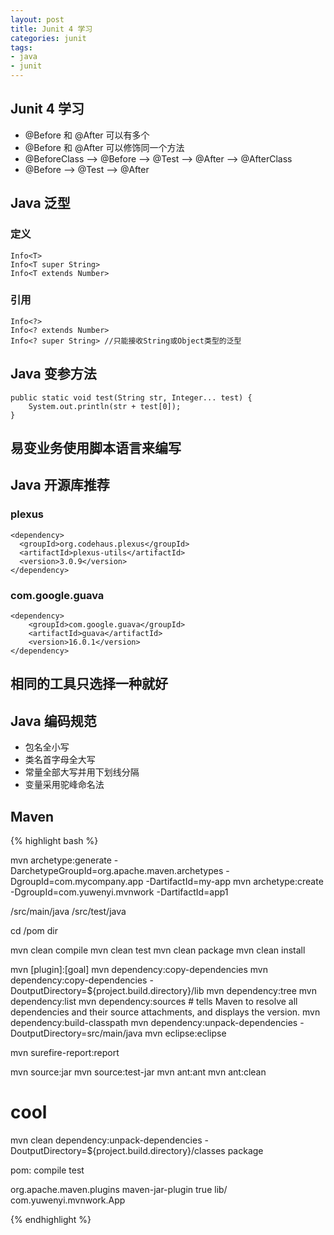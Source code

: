 ```yaml
---
layout: post
title: Junit 4 学习
categories: junit
tags: 
- java
- junit
---
```


## Junit 4 学习
- @Before 和 @After 可以有多个
- @Before 和 @After 可以修饰同一个方法
- @BeforeClass –> @Before –> @Test –> @After –> @AfterClass
- @Before –> @Test –> @After

## Java 泛型
### 定义
    Info<T>
    Info<T super String>
    Info<T extends Number>

### 引用
    Info<?>
    Info<? extends Number>
    Info<? super String> //只能接收String或Object类型的泛型

## Java 变参方法

    public static void test(String str, Integer... test) {  
        System.out.println(str + test[0]);
    }

## 易变业务使用脚本语言来编写

## Java 开源库推荐
### plexus

    <dependency>
      <groupId>org.codehaus.plexus</groupId>
      <artifactId>plexus-utils</artifactId>
      <version>3.0.9</version>
    </dependency>

### com.google.guava

    <dependency>
        <groupId>com.google.guava</groupId>
        <artifactId>guava</artifactId>
        <version>16.0.1</version>
    </dependency>

## 相同的工具只选择一种就好

## Java 编码规范
- 包名全小写
- 类名首字母全大写
- 常量全部大写并用下划线分隔
- 变量采用驼峰命名法


## Maven
{% highlight bash %}

mvn archetype:generate -DarchetypeGroupId=org.apache.maven.archetypes -DgroupId=com.mycompany.app -DartifactId=my-app
mvn archetype:create -DgroupId=com.yuwenyi.mvnwork -DartifactId=app1

/src/main/java
/src/test/java

cd /pom dir

mvn clean compile
mvn clean test
mvn clean package
mvn clean install

mvn [plugin]:[goal]
mvn dependency:copy-dependencies
mvn dependency:copy-dependencies -DoutputDirectory=${project.build.directory}/lib
mvn dependency:tree
mvn dependency:list
mvn dependency:sources  # tells Maven to resolve all dependencies and their source attachments, and displays the version.
mvn dependency:build-classpath
mvn dependency:unpack-dependencies -DoutputDirectory=src/main/java
mvn eclipse:eclipse

mvn surefire-report:report

mvn source:jar
mvn source:test-jar
mvn ant:ant
mvn ant:clean

# cool
mvn clean dependency:unpack-dependencies -DoutputDirectory=${project.build.directory}/classes package

pom: 
    <scope>compile</scope>
    <scope>test</scope>

<build>
<plugins>
  <plugin>
      <groupId>org.apache.maven.plugins</groupId>
      <artifactId>maven-jar-plugin</artifactId>
      <configuration>
          <archive>
              <manifest>
                  <addClasspath>true</addClasspath>
                  <classpathPrefix>lib/</classpathPrefix>
                  <mainClass>com.yuwenyi.mvnwork.App</mainClass>
              </manifest>
          </archive>
      </configuration>
  </plugin>
</plugins>
</build>

{% endhighlight %}

